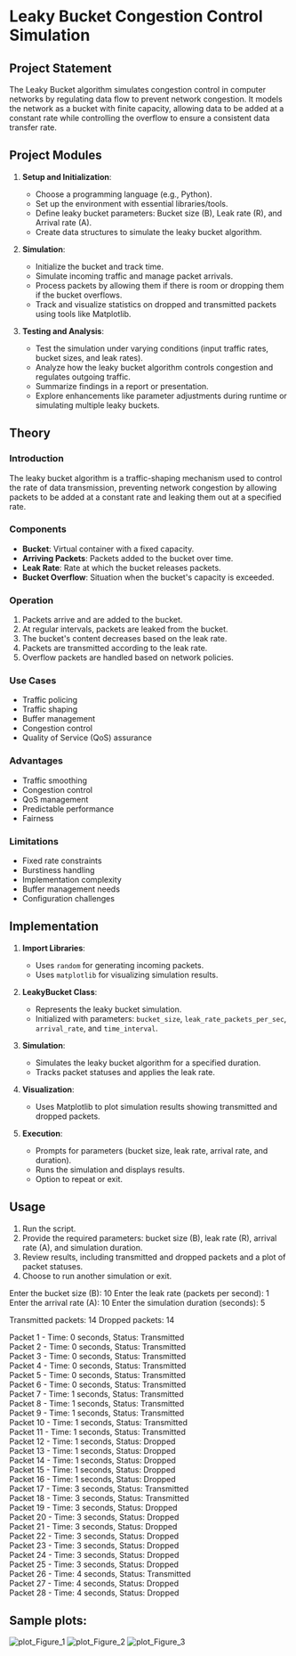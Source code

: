 # Leaky Bucket Congestion Control Simulation

## Project Statement
The Leaky Bucket algorithm simulates congestion control in computer networks by regulating data flow to prevent network congestion. It models the network as a bucket with finite capacity, allowing data to be added at a constant rate while controlling the overflow to ensure a consistent data transfer rate.

## Project Modules
1. **Setup and Initialization**: 
   - Choose a programming language (e.g., Python).
   - Set up the environment with essential libraries/tools.
   - Define leaky bucket parameters: Bucket size (B), Leak rate (R), and Arrival rate (A).
   - Create data structures to simulate the leaky bucket algorithm.

2. **Simulation**:
   - Initialize the bucket and track time.
   - Simulate incoming traffic and manage packet arrivals.
   - Process packets by allowing them if there is room or dropping them if the bucket overflows.
   - Track and visualize statistics on dropped and transmitted packets using tools like Matplotlib.

3. **Testing and Analysis**:
   - Test the simulation under varying conditions (input traffic rates, bucket sizes, and leak rates).
   - Analyze how the leaky bucket algorithm controls congestion and regulates outgoing traffic.
   - Summarize findings in a report or presentation.
   - Explore enhancements like parameter adjustments during runtime or simulating multiple leaky buckets.

## Theory

### Introduction
The leaky bucket algorithm is a traffic-shaping mechanism used to control the rate of data transmission, preventing network congestion by allowing packets to be added at a constant rate and leaking them out at a specified rate.

### Components
- **Bucket**: Virtual container with a fixed capacity.
- **Arriving Packets**: Packets added to the bucket over time.
- **Leak Rate**: Rate at which the bucket releases packets.
- **Bucket Overflow**: Situation when the bucket's capacity is exceeded.

### Operation
1. Packets arrive and are added to the bucket.
2. At regular intervals, packets are leaked from the bucket.
3. The bucket's content decreases based on the leak rate.
4. Packets are transmitted according to the leak rate.
5. Overflow packets are handled based on network policies.

### Use Cases
- Traffic policing
- Traffic shaping
- Buffer management
- Congestion control
- Quality of Service (QoS) assurance

### Advantages
- Traffic smoothing
- Congestion control
- QoS management
- Predictable performance
- Fairness

### Limitations
- Fixed rate constraints
- Burstiness handling
- Implementation complexity
- Buffer management needs
- Configuration challenges

## Implementation

1. **Import Libraries**:
   - Uses `random` for generating incoming packets.
   - Uses `matplotlib` for visualizing simulation results.

2. **LeakyBucket Class**:
   - Represents the leaky bucket simulation.
   - Initialized with parameters: `bucket_size`, `leak_rate_packets_per_sec`, `arrival_rate`, and `time_interval`.

3. **Simulation**:
   - Simulates the leaky bucket algorithm for a specified duration.
   - Tracks packet statuses and applies the leak rate.

4. **Visualization**:
   - Uses Matplotlib to plot simulation results showing transmitted and dropped packets.

5. **Execution**:
   - Prompts for parameters (bucket size, leak rate, arrival rate, and duration).
   - Runs the simulation and displays results.
   - Option to repeat or exit.

## Usage

1. Run the script.
2. Provide the required parameters: bucket size (B), leak rate (R), arrival rate (A), and simulation duration.
3. Review results, including transmitted and dropped packets and a plot of packet statuses.
4. Choose to run another simulation or exit.

Enter the bucket size (B): 10
Enter the leak rate (packets per second): 1
Enter the arrival rate (A): 10
Enter the simulation duration (seconds): 5

Transmitted packets: 14
Dropped packets: 14

Packet 1 - Time: 0 seconds, Status: Transmitted  
Packet 2 - Time: 0 seconds, Status: Transmitted  
Packet 3 - Time: 0 seconds, Status: Transmitted  
Packet 4 - Time: 0 seconds, Status: Transmitted  
Packet 5 - Time: 0 seconds, Status: Transmitted  
Packet 6 - Time: 0 seconds, Status: Transmitted  
Packet 7 - Time: 1 seconds, Status: Transmitted  
Packet 8 - Time: 1 seconds, Status: Transmitted  
Packet 9 - Time: 1 seconds, Status: Transmitted  
Packet 10 - Time: 1 seconds, Status: Transmitted  
Packet 11 - Time: 1 seconds, Status: Transmitted  
Packet 12 - Time: 1 seconds, Status: Dropped  
Packet 13 - Time: 1 seconds, Status: Dropped  
Packet 14 - Time: 1 seconds, Status: Dropped  
Packet 15 - Time: 1 seconds, Status: Dropped  
Packet 16 - Time: 1 seconds, Status: Dropped  
Packet 17 - Time: 3 seconds, Status: Transmitted  
Packet 18 - Time: 3 seconds, Status: Transmitted  
Packet 19 - Time: 3 seconds, Status: Dropped  
Packet 20 - Time: 3 seconds, Status: Dropped  
Packet 21 - Time: 3 seconds, Status: Dropped  
Packet 22 - Time: 3 seconds, Status: Dropped  
Packet 23 - Time: 3 seconds, Status: Dropped  
Packet 24 - Time: 3 seconds, Status: Dropped  
Packet 25 - Time: 3 seconds, Status: Dropped  
Packet 26 - Time: 4 seconds, Status: Transmitted  
Packet 27 - Time: 4 seconds, Status: Dropped  
Packet 28 - Time: 4 seconds, Status: Dropped  

## Sample plots:
![plot_Figure_1](https://github.com/user-attachments/assets/82203cbc-1ce2-4382-b9ac-9819d71c21bd)
![plot_Figure_2](https://github.com/user-attachments/assets/bc37482b-cf22-4b5e-877c-5055c44bf0a2)
![plot_Figure_3](https://github.com/user-attachments/assets/555f3a43-2488-42a4-9292-7a6e05f2c248)

